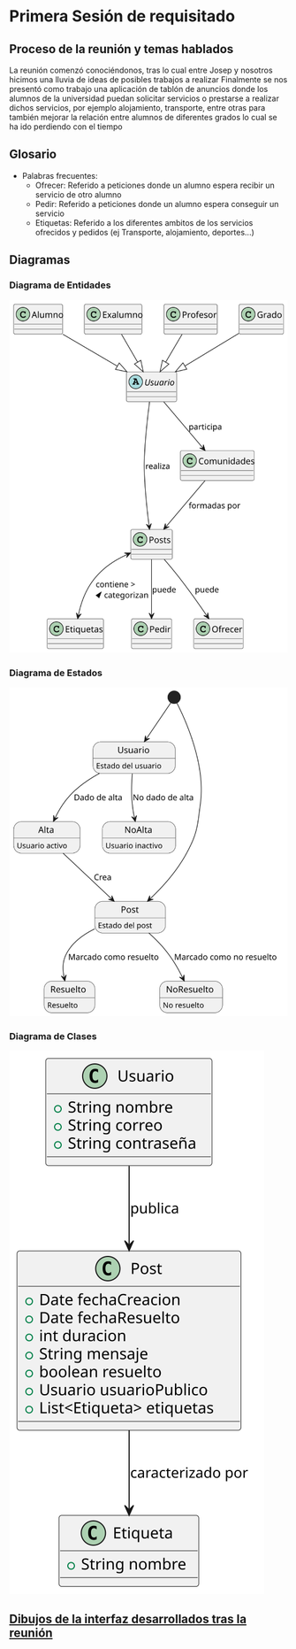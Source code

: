 # Primera Sesión de requisitado

## Proceso de la reunión y temas hablados

La reunión comenzó conociéndonos, tras lo cual entre Josep y nosotros hicimos una lluvia de ideas de posibles trabajos a realizar
Finalmente se nos presentó como trabajo una aplicación de tablón de anuncios donde los alumnos de la universidad puedan solicitar servicios o prestarse a realizar dichos servicios, por ejemplo alojamiento, transporte, entre otras para también mejorar la relación entre alumnos de diferentes grados lo cual se ha ido perdiendo con el tiempo

## Glosario

- Palabras frecuentes:
  - Ofrecer: Referido a peticiones donde un alumno espera recibir un servicio de otro alumno
  - Pedir: Referido a peticiones donde un alumno espera conseguir un servicio
  - Etiquetas: Referido a los diferentes ambitos de los servicios ofrecidos y pedidos (ej Transporte, alojamiento, deportes...)

## Diagramas

### Diagrama de Entidades
![Diagrama de Entidades](../images/modelosUML/modelosUML/Diagrama_Entidades.svg)
### Diagrama de Estados
![Diagrama de Estados](../images/modelosUML/modelosUML/Diagrama_Estados.svg)
### Diagrama de Clases
![Diagrama de Entidades](../images/modelosUML/modelosUML/Diagrama_clases.svg)

## [Dibujos de la interfaz desarrollados tras la reunión](../Images)

